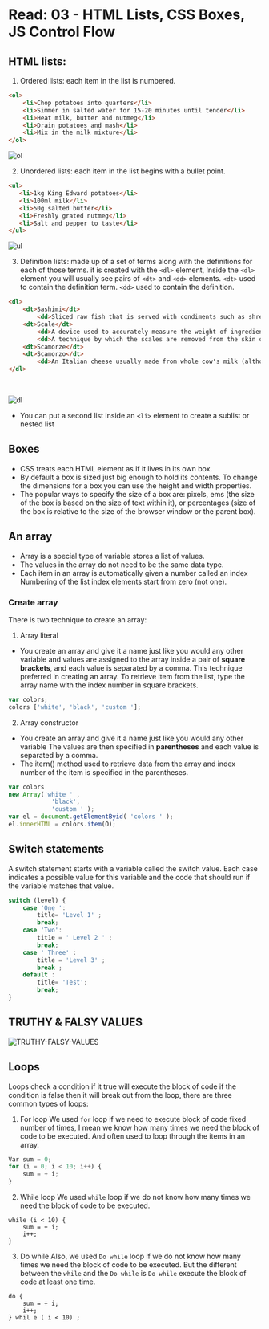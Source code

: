 # Read: 03 - HTML Lists, CSS Boxes, JS Control Flow

## HTML lists:
1.	Ordered lists: each item in the list is numbered.
```html
<ol>
    <li>Chop potatoes into quarters</li>
    <li>Simmer in salted water for 15-20 minutes until tender</li>
    <li>Heat milk, butter and nutmeg</li>
    <li>Drain potatoes and mash</li>
    <li>Mix in the milk mixture</li>
</ol>
```
![ol](files/html-ol.png)

2.	Unordered lists: each item in the list begins with a bullet point.

 ```html
<ul>
    <li>1kg King Edward potatoes</li>
    <li>100ml milk</li>
    <li>50g salted butter</li>
    <li>Freshly grated nutmeg</li>
    <li>Salt and pepper to taste</li>
</ul>
```
![ul](files/html-ul.png)

3.	Definition lists: made up of a set of terms along with the definitions for each of those terms. it is created with the `<dl>` element, Inside the `<dl>` element you will usually see pairs of `<dt>` and `<dd>` elements. `<dt>` used to contain the definition term. `<dd>` used to contain the definition.

```html
<dl>
    <dt>Sashimi</dt>
        <dd>Sliced raw fish that is served with condiments such as shredded daikon radish or ginger root, wasabi and soy sauce</dd>
    <dt>Scale</dt>
        <dd>A device used to accurately measure the weight of ingredients</dd>
        <dd>A technique by which the scales are removed from the skin of a fish</dd>
    <dt>Scamorze</dt>
    <dt>Scamorzo</dt>
        <dd>An Italian cheese usually made from whole cow's milk (although it was traditionally made from buffalo milk)</dd>
</dl>
```
<br> 

![dl](files/html-dl.png)


* You can put a second list inside an `<li>` element to create a sublist or nested list

##  Boxes
* CSS treats each HTML element as if it lives in its own box.
* By default a box is sized just big enough to hold its contents. To change the dimensions for a box you can use the height and width properties.
* The popular ways to specify the size of a box are: pixels, ems (the size of the box is based on the size of text within it), or percentages (size of the box is relative to the size of the browser window or the parent box).


## An array
* Array is a special type of variable stores a list of values.
* The values in the array do not need to be the same data type.
* Each item in an array is automatically given a number called an index Numbering of the list index elements start from zero (not one).

### Create array
There is two technique to create an array:
1. Array literal
* You create an array and give it a name just like you would any other variable and values are assigned to the array inside a pair of **square brackets**, and each value is separated by a comma. This technique preferred in creating an array. To retrieve item from the list, type the array name with the index number in square brackets.

 ```JavaScript
var colors;
colors ['white', 'black', 'custom '];
```
2. Array constructor 
* You create an array and give it a name just like you would any other variable The values are then specified in **parentheses** and each value is separated by a comma.
* The itern() method used to retrieve data from the array and index number of the item is specified in the parentheses.

```javaScript
var colors
new Array('white ' ,
            'black',
            'custom ' );
var el = document.getElementByid( 'colors ' );
el.innerHTML = colors.item(O);
```

## Switch statements 
A switch statement starts with a variable called the switch value. Each case indicates a possible value for this variable and the code that should run if the variable matches that value.

```javascript
switch (level) {
    case 'One ':
        title= 'Level 1' ;
        break;
    case 'Two':
        tit1e = ' Level 2 ' ;
        break;
    case ' Three' :
        title = 'Level 3' ;
        break ;
    default :
        title= 'Test';
        break;
}
```

## TRUTHY & FALSY VALUES
![ TRUTHY-FALSY-VALUES](files/TRUTHY-FALSY-VALUES.png)


## Loops
Loops check a condition if it true will execute the block of code if the condition is false then it will break out from the loop, there are three common types of loops:

1.	For loop
We used `for` loop if we need to execute block of code fixed number of times, I mean we know how many times we need the block of code to be executed. And often used to loop through the items in an array.

```javascript
Var sum = 0;
for (i = 0; i < 10; i++) {
    sum = + i;
}
```

2.	While loop
We used `while` loop if we do not know how many times we need the block of code to be executed.

```
while (i < 10) {
    sum = + i;
    i++;
}
```

3.	Do while
Also, we used `Do while` loop if we do not know how many times we need the block of code to be executed. But the different between the `while` and the `Do while` is `Do while` execute the block of code at least one time.
```
do {
    sum = + i;
    i++;
} whil e ( i < 10) ; 
```
